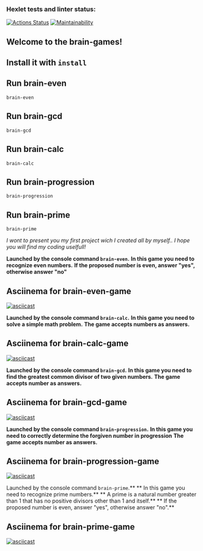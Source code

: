 ### Hexlet tests and linter status:
[![Actions Status](https://github.com/ilyakartashou/frontend-project-44/actions/workflows/hexlet-check.yml/badge.svg)](https://github.com/ilyakartashou/frontend-project-44/actions)
[![Maintainability](https://api.codeclimate.com/v1/badges/22b130fa6c972a03c3f1/maintainability)](https://codeclimate.com/)

## Welcome to the brain-games!

## Install it with ```install```

## Run brain-even
```brain-even```

## Run brain-gcd
```brain-gcd```

## Run brain-calc
```brain-calc```

## Run brain-progression
```brain-progression```

## Run brain-prime
```brain-prime```


*I wont to present you my first project wich I created all by myself..*
*I hope you will find my coding uselfull!*

**Launched by the console command ```brain-even```.**
**In this game you need to recognize even numbers.**
**If the proposed number is even, answer "yes", otherwise answer "no"**

## Asciinema for brain-even-game
[![asciicast](https://asciinema.org/a/650141.svg)](https://asciinema.org/a/650141)


**Launched by the console command ```brain-calc```.**
**In this game you need to solve a simple math problem.**
**The game accepts numbers as answers.**

## Asciinema for brain-calc-game
[![asciicast](https://asciinema.org/a/650290.svg)](https://asciinema.org/a/650290)


**Launched by the console command ```brain-gcd```.**
**In this game you need to find the greatest common divisor of two given numbers.**
**The game accepts number as answers.**

## Asciinema for brain-gcd-game
[![asciicast](https://asciinema.org/a/FRCOpvpCnfEwgJcOe6hvDtsZu.svg)](https://asciinema.org/a/FRCOpvpCnfEwgJcOe6hvDtsZu)


**Launched by the console command ```brain-progression```.**
**In this game you need to correctly determine the forgiven number in progression**
**The game accepts number as answers.**

## Asciinema for brain-progression-game
[![asciicast](https://asciinema.org/a/ojiM1cfv95NKct4ZKcJQCDKwy.svg)](https://asciinema.org/a/ojiM1cfv95NKct4ZKcJQCDKwy)


Launched by the console command ```brain-prime```.**
** In this game you need to recognize prime numbers.**
** A prime is a natural number greater than 1 that has no positive divisors other than 1 and itself.**
** If the proposed number is even, answer "yes", otherwise answer "no".**

## Asciinema for brain-prime-game
[![asciicast](https://asciinema.org/a/M4BHcvpJaMJIf0QUU6wC1VuX3.svg)](https://asciinema.org/a/M4BHcvpJaMJIf0QUU6wC1VuX3)













